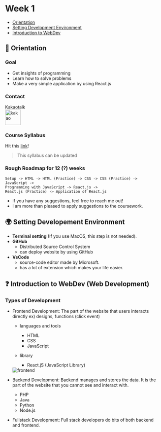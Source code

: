 # Week 1

- [Orientation](https://github.com/OfficerChul/webDev101/edit/main/Week_1/Week_1.md#-orientation)
- [Setting Development Environment](https://github.com/OfficerChul/webDev101/edit/main/Week_1/Week_1.md#-setting-developement-environment)
- [Introduction to WebDev](https://github.com/OfficerChul/webDev101/edit/main/Week_1/Week_1.md#-introduction-to-webdev-web-development)

## 🔔 Orientation

### Goal 
- Get insights of programming
- Learn how to solve problems
- Make a very simple application by using React.js

### Contact
Kakaotalk<br />
<img src="https://play-lh.googleusercontent.com/KwGCiEolNEeR9Q4RFOnDtb8Pvqs3LNiQEdE07wMCnoULO3yLUprHbGGLBYNEt8k7WJY" alt="kakao" style="width: 50px"/>

### Course Syllabus
Hit this [link](https://github.com/OfficerChul/webDev101)!
> This syllabus can be updated

### Rough Roadmap for 12 (?) weeks
```
Setup -> HTML -> HTML (Practice) -> CSS -> CSS (Practice) -> JavaScript -> 
Programming with JavaScript -> React.js -> 
React.js (Practice) -> Application of React.js
```

- If you have any suggestions, feel free to reach me out!
- I am more than pleased to apply suggestions to the coursework.

## 🌍 Setting Developement Environment
- **Terminal setting** (If you use MacOS, this step is not needed).
- **GitHub**
    - Distributed Source Control System
    - can deploy website by using GitHub
- **VsCode**
    - source-code editor made by Microsoft.
    - has a lot of extension which makes your life easier.


## ❓ Introduction to WebDev (Web Development)
### Types of Development
- Frontend Development:
The part of the website that users interacts directly ex) designs, functions (click event)
    - languages and tools
        - HTML
        - CSS
        - JavaScript
        
    - library
        - React.jS (JavaScript Library)
    <img src="https://www.freecodecamp.org/news/content/images/2021/12/html.png" alt="frontend"/>
- Backend Development:
Backend manages and stores the data. It is the part of the website that you cannot see and interact with.
    - PHP
    - Java
    - Python
    - Node.js

- Fullstack Development: 
Full stack developers do bits of both backend and frontend.






